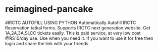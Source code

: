 # reimagined-pancake
#IRCTC AUTOFILL USING PYTHON
Automatically Autofill IRCTC Reservation tatkal forms.
Supports IRCTC next generation website.
Get 1A,2A,3A,Sl,CC tickets easily. 
This is paid service, at very low cost @RS10/day use. Use when you need it.
If you want to use it for free then login and share the link with your friends.
